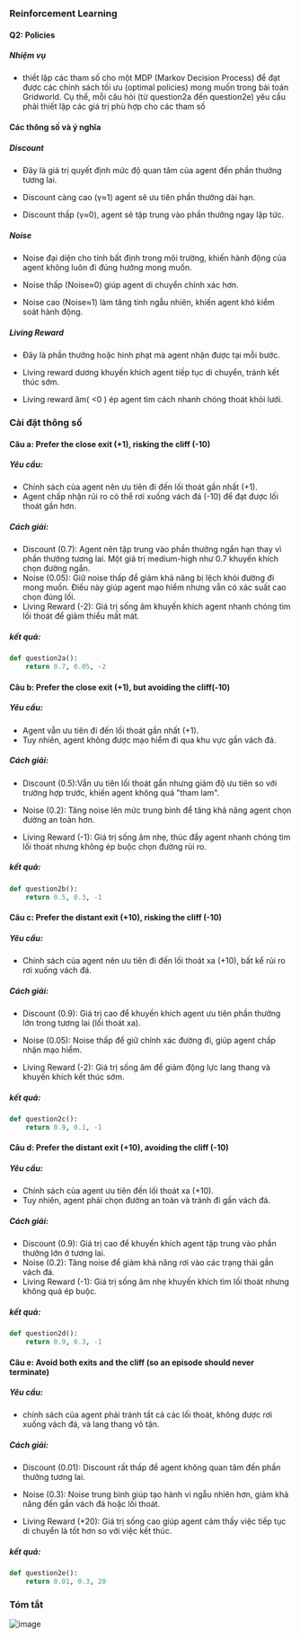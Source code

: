 ### Reinforcement Learning

#### Q2: Policies

##### Nhiệm vụ

-  thiết lập các tham số cho một MDP (Markov Decision Process) để đạt được các chính sách tối ưu (optimal policies) mong muốn trong bài toán Gridworld. Cụ thể, mỗi câu hỏi (từ question2a đến question2e) yêu cầu phải thiết lập các giá trị phù hợp cho các tham số

#### Các thông số và ý nghĩa

##### Discount
- Đây là giá trị quyết định mức độ quan tâm của agent đến phần thưởng tương lai.

- Discount càng cao (γ≈1) agent sẽ ưu tiên phần thưởng dài hạn.

- Discount thấp (γ≈0), agent sẽ tập trung vào phần thưởng ngay lập tức.
##### Noise 
- Noise đại diện cho tính bất định trong môi trường, khiến hành động của agent không luôn đi đúng hướng mong muốn.

- Noise thấp (Noise≈0) giúp agent di chuyển chính xác hơn.

- Noise cao (Noise≈1) làm tăng tính ngẫu nhiên, khiến agent khó kiểm soát hành động.
##### Living Reward 
- Đây là phần thưởng hoặc hình phạt mà agent nhận được tại mỗi bước.

- Living reward dương khuyến khích agent tiếp tục di chuyển, tránh kết thúc sớm.

- Living reward âm( <0 ) ép agent tìm cách nhanh chóng thoát khỏi lưới.

### Cài đặt thông số
#### Câu a: Prefer the close exit (+1), risking the cliff (-10)
##### Yêu cầu:
- Chính sách của agent nên ưu tiên đi đến lối thoát gần nhất (+1).
- Agent chấp nhận rủi ro có thể rơi xuống vách đá (-10) để đạt được lối thoát gần hơn.
##### Cách giải:
- Discount (0.7): Agent nên tập trung vào phần thưởng ngắn hạn thay vì phần thưởng tương lai. Một giá trị medium-high như 0.7 khuyến khích chọn đường ngắn.
- Noise (0.05): Giữ noise thấp để giảm khả năng bị lệch khỏi đường đi mong muốn. Điều này giúp agent mạo hiểm nhưng vẫn có xác suất cao chọn đúng lối.
- Living Reward (-2): Giá trị sống âm khuyến khích agent nhanh chóng tìm lối thoát để giảm thiểu mất mát.
##### kết quả:
```python
def question2a():
    return 0.7, 0.05, -2
```

#### Câu b: Prefer the close exit (+1), but avoiding the cliff(-10)
##### Yêu cầu:
- Agent vẫn ưu tiên đi đến lối thoát gần nhất (+1).
- Tuy nhiên, agent không được mạo hiểm đi qua khu vực gần vách đá.

##### Cách giải:
- Discount (0.5):Vẫn ưu tiên lối thoát gần nhưng giảm độ ưu tiên so với trường hợp trước, khiến agent không quá "tham lam".

- Noise (0.2): Tăng noise lên mức trung bình để tăng khả năng agent chọn đường an toàn hơn.
- Living Reward (-1): Giá trị sống âm nhẹ, thúc đẩy agent nhanh chóng tìm lối thoát nhưng không ép buộc chọn đường rủi ro.
##### kết quả:
```python
def question2b():
    return 0.5, 0.3, -1

```

#### Câu c: Prefer the distant exit (+10), risking the cliff (-10)
##### Yêu cầu:
- Chính sách của agent nên ưu tiên đi đến lối thoát xa (+10), bất kể rủi ro rơi xuống vách đá.
##### Cách giải:
- Discount (0.9): Giá trị cao để khuyến khích agent ưu tiên phần thưởng lớn trong tương lai (lối thoát xa).
- Noise (0.05): Noise thấp để giữ chính xác đường đi, giúp agent chấp nhận mạo hiểm.

- Living Reward (-2): Giá trị sống âm để giảm động lực lang thang và khuyến khích kết thúc sớm.
##### kết quả:
```python
def question2c():
    return 0.9, 0.1, -1
```

#### Câu d: Prefer the distant exit (+10), avoiding the cliff (-10)
##### Yêu cầu:
- Chính sách của agent ưu tiên đến lối thoát xa (+10).
- Tuy nhiên, agent phải chọn đường an toàn và tránh đi gần vách đá.
##### Cách giải:
- Discount (0.9): Giá trị cao để khuyến khích agent tập trung vào phần thưởng lớn ở tương lai.
- Noise (0.2): Tăng noise để giảm khả năng rơi vào các trạng thái gần vách đá.
- Living Reward (-1): Giá trị sống âm nhẹ khuyến khích tìm lối thoát nhưng không quá ép buộc.
##### kết quả:
```python
def question2d():
    return 0.9, 0.3, -1

```

#### Câu e: Avoid both exits and the cliff (so an episode should never terminate)
##### Yêu cầu:
- chính sách của agent phải tránh tất cả các lối thoát, không được rơi xuống vách đá, và lang thang vô tận.
##### Cách giải:
- Discount (0.01): Discount rất thấp để agent không quan tâm đến phần thưởng tương lai.

- Noise (0.3): Noise trung bình giúp tạo hành vi ngẫu nhiên hơn, giảm khả năng đến gần vách đá hoặc lối thoát.
- Living Reward (+20): Giá trị sống cao giúp agent cảm thấy việc tiếp tục di chuyển là tốt hơn so với việc kết thúc.
##### kết quả:
```python
def question2e():
    return 0.01, 0.3, 20
```
### Tóm tắt
![image](https://github.com/user-attachments/assets/9b6828c1-d955-492a-8add-a8ad875693dc)

